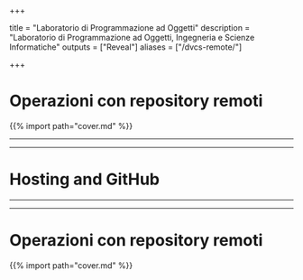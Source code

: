 
+++

title = "Laboratorio di Programmazione ad Oggetti"
description = "Laboratorio di Programmazione ad Oggetti, Ingegneria e Scienze Informatiche"
outputs = ["Reveal"]
aliases = ["/dvcs-remote/"]

+++

# Operazioni con repository remoti

{{% import path="cover.md" %}}

---

<!-- write-here "shared-slides/git/remote-operations.md" -->

<!-- end-write -->

---

# Hosting and GitHub

---

<!-- write-here "shared-slides/git/git-hosting-github.md" -->

<!-- end-write -->

---

# Operazioni con repository remoti

{{% import path="cover.md" %}}
